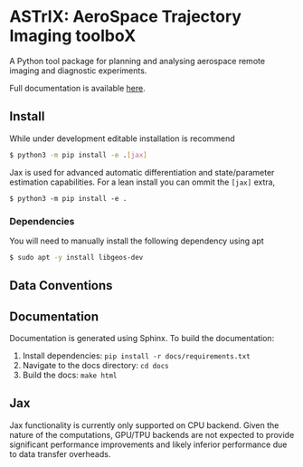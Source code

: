 # ASTrIX: AeroSpace Trajectory Imaging toolboX 

A Python tool package for planning and analysing aerospace remote imaging and diagnostic experiments.

Full documentation is available [here](https://andrewjlock.github.io/astrix/).

## Install

While under development editable installation is recommend

```bash
$ python3 -m pip install -e .[jax]
```
Jax is used for advanced automatic differentiation and state/parameter estimation capabilities. 
For a lean install you can ommit the `[jax]` extra,

```bashbash
$ python3 -m pip install -e .
```

### Dependencies

You will need to manually install the following dependency using apt

```bash
$ sudo apt -y install libgeos-dev
```


## Data Conventions

## Documentation

Documentation is generated using Sphinx. To build the documentation:

1. Install dependencies: `pip install -r docs/requirements.txt`
2. Navigate to the docs directory: `cd docs`
3. Build the docs: `make html`

## Jax

Jax functionality is currently only supported on CPU backend. Given the nature of the computations, GPU/TPU backends are not expected to provide significant performance improvements and likely inferior performance due to data transfer overheads.
